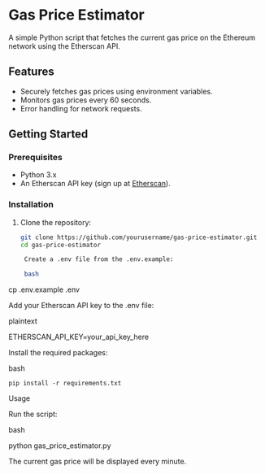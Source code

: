 # Gas Price Estimator

A simple Python script that fetches the current gas price on the Ethereum network using the Etherscan API.

## Features
- Securely fetches gas prices using environment variables.
- Monitors gas prices every 60 seconds.
- Error handling for network requests.

## Getting Started

### Prerequisites
- Python 3.x
- An Etherscan API key (sign up at [Etherscan](https://etherscan.io/)).

### Installation

1. Clone the repository:
   ```bash
   git clone https://github.com/yourusername/gas-price-estimator.git
   cd gas-price-estimator

    Create a .env file from the .env.example:

    bash

cp .env.example .env

Add your Etherscan API key to the .env file:

plaintext

ETHERSCAN_API_KEY=your_api_key_here

Install the required packages:

bash

    pip install -r requirements.txt

Usage

Run the script:

bash

python gas_price_estimator.py

The current gas price will be displayed every minute.
